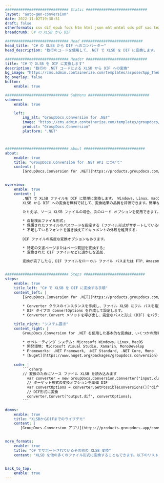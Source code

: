 ```yaml
---
############################# Static ############################
layout: "auto-gen-conversion"
date: 2022-11-02T19:38:51
draft: false
otherformats: csv dif epub fods htm html json mht mhtml ods pdf sxc tex tsv xlam xls xlsb xlsm xlsx xlt xltm xltx xml xps
breadcrumb: C# の XLSB から DIF

############################# Head ############################
head_title: "C# の XLSB から DIF へのコンバーター"
head_description: "数行のコードを使用して、.NET で XLSB を DIF に変換します。 GroupDocs ドキュメント変換 API を使用して、160 を超えるファイル形式を変換します。"

############################# Header ############################
title: "C# で XLSB を DIF に変換します"
description: "数行の .NET コードによる XLSB から DIF への変換"
bg_image: "https://cms.admin.containerize.com/templates/aspose/App_Themes/V3/images/bg/header1.png"
bg_overlay: false
button:
    enable: true

############################# SubMenu ############################
submenu:
    enable: true

    left:
        img_alt: "GroupDocs.Conversion for .NET"
        image: "https://cms.admin.containerize.com/templates/groupdocs/images/product-logos/90x90-noborder/groupdocs-conversion-net.png"
        product: "GroupDocs.Conversion"
        platform: ".NET"



############################# About ############################
about:
    enable: true
    title: "GroupDocs.Conversion for .NET API について"
    content: |
        [GroupDocs.Conversion for .NET](https://products.groupdocs.com/conversion/net/) を使用して、Microsoft Word、Excel、PowerPoint、PDF、Visio、およびその他の形式を変換できます。 GroupDocs.Conversion は、高いパフォーマンスが要求されるバックエンドおよび内部システムに適したスタンドアロン API です。 Microsoft や Open Office などのソフトウェアには依存しません。
    

overview:
    enable: true
    content: |
        .NET で XLSB ファイルを DIF に簡単に変換します。 Windows、Linux、macOS など、任意のプラットフォームで C# コード行を 2 行だけ使用できます。
        XLSB から DIF への変換を無料で試して、変換結果の品質を評価できます。簡単なファイル変換のシナリオに加えて、ソース XLSB ファイルをロードし、出力 DIF 結果を保存するためのより高度なオプションを試すことができます。 
        
        たとえば、ソース XLSB ファイルの場合、次のロード オプションを使用できます。

        * 自動検出ファイル形式;
        * 保護されたファイルのパスワードを指定する (ファイル形式がサポートしている場合);
        * 不足しているフォントを置き換えてドキュメントの外観を維持する.
        
        DIF ファイルの高度な変換オプションもあります。

        * 特定の文書ページまたはページ範囲を変換する;
        * 変換された DIF ファイルなどに透かしを追加.

        変換が完了したら、DIF ファイルをローカル ファイル パスまたは FTP、Amazon S3、Google Drive、Dropbox などのサードパーティ ストレージに保存できます。注意してください - XLSB を {{ に変換するにはTO}} MS Office、Open Office、Adobe Acrobat Reader などの追加のソフトウェアをインストールする必要はありません。


############################# Steps ############################
steps:
    enable: true
    title_left: "C# で XLSB を DIF に変換する手順"
    content_left: |
        [GroupDocs.Conversion for .NET](https://products.groupdocs.com/conversion/net/) を使用すると、開発者は数行のコードで XLSB ファイルを DIF に簡単に変換できます。
        
        * Converter クラスのインスタンスを作成し、ファイル XLSB にフル パスを指定します。
        * DIF タイプの ConvertOptions を作成して設定します。
        * Converter.Convert メソッドを呼び出し、完全なパスと形式 (DIF) をパラメーターとして渡します。

    title_right: "システム要求"
    content_right: |
        GroupDocs.Conversion for .NET を使用した基本的な変換は、いくつかの簡単な手順で実行できます。当社の API は、すべての主要なプラットフォームとオペレーティング システムでサポートされています。以下のコードを実行する前に、システムに次の前提条件がインストールされていることを確認してください。

        * オペレーティング システム: Microsoft Windows、Linux、MacOS
        * 開発環境: Microsoft Visual Studio, Xamarin, MonoDevelop
        * Frameworks: .NET Framework, .NET Standard, .NET Core, Mono
        * [Nuget](https://www.nuget.org/packages/groupdocs.conversion) から最新の GroupDocs.Conversion for .NET を取得します
         
    code: |
        ```csharp    
        // 変換のためにソース ファイル XLSB を読み込みます
          var converter = new GroupDocs.Conversion.Converter("input.xlsb");
          // ターゲット形式の変換オプションを準備 DIF
          var convertOptions = converter.GetPossibleConversions()["dif"].ConvertOptions;
          // DIF形式に変換
          converter.Convert("output.dif", convertOptions);
        ```

demos:
    enable: true
    title: "XLSBからDIFまでのライブデモ"
    content: |
       [GroupDocs.Conversion アプリ](https://products.groupdocs.app/conversion/family) Web サイトにアクセスして、今すぐ XLSB を DIF に変換してください。オンラインデモには次の利点があります
          

more_formats:
    enable: true
    title: "C# でサポートされているその他の XLSB 変換"
    content: "XLSB を他の多くのファイル形式に変換することもできます。以下のリストをご覧ください。"
       
       
back_to_top:
    enable: true
---
```

